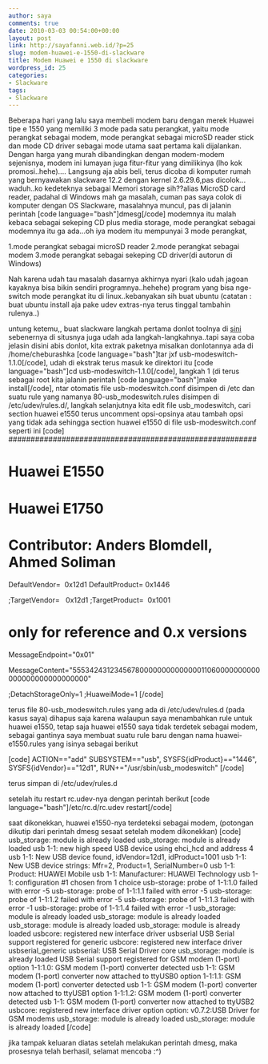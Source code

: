 ```yaml
---
author: saya
comments: true
date: 2010-03-03 00:54:00+00:00
layout: post
link: http://sayafanni.web.id/?p=25
slug: modem-huawei-e-1550-di-slackware
title: Modem Huawei e 1550 di slackware
wordpress_id: 25
categories:
- Slackware
tags:
- Slackware
---
```


Beberapa hari yang lalu saya membeli modem baru dengan merek Huawei tipe e 1550 yang memiliki 3 mode pada satu perangkat, yaitu mode perangkat sebagai modem, mode perangkat sebagai microSD reader stick dan mode CD driver sebagai mode utama saat pertama kali dijalankan. Dengan harga yang murah dibandingkan dengan modem-modem sejenisnya, modem ini lumayan juga fitur-fitur yang dimilikinya (lho kok promosi..hehe)....
Langsung aja abis beli, terus dicoba di komputer rumah yang bernyawakan slackware 12.2 dengan kernel 2.6.29.6,pas dicolok... waduh..ko kedeteknya sebagai Memori storage sih??alias MicroSD card reader, padahal di Windows mah ga masalah, cuman pas saya colok di komputer dengan OS Slackware, masalahnya muncul, pas di jalanin perintah [code language="bash"]dmesg[/code]
modemnya itu malah kebaca sebagai sekeping CD plus media storage, mode perangkat sebagai modemnya itu ga ada...oh iya modem itu mempunyai 3 mode perangkat,
<!-- more -->
1.mode perangkat sebagai microSD reader
2.mode perangkat sebagai modem
3.mode perangkat sebagai sekeping CD driver(di autorun di Windows)

Nah karena udah tau masalah dasarnya akhirnya nyari (kalo udah jagoan kayaknya bisa bikin sendiri programnya..hehehe) program yang bisa nge-switch mode perangkat itu di linux..kebanyakan sih buat ubuntu (catatan : buat ubuntu install aja pake udev extras-nya terus tinggal tambahin rulenya..)

untung ketemu,, buat slackware langkah pertama donlot toolnya di [sini](http://www.draisberghof.de/usb_modeswitch/usb-modeswitch-1.1.0.tar.bz2) sebenernya di situsnya juga udah ada langkah-langkahnya..tapi saya coba jelasin disini
abis donlot, kita extrak paketnya misalkan donlotannya ada di /home/cheburashka
[code language="bash"]tar jxf usb-modeswitch-1.1.0[/code],
udah di ekstrak terus masuk ke direktori itu
[code language="bash"]cd usb-modeswitch-1.1.0[/code],
langkah 1 (di
terus sebagai root kita jalanin perintah
[code language="bash"]make install[/code],
ntar otomatis file usb-modeswitch.conf disimpen di /etc dan suatu rule yang namanya 80-usb_modeswitch.rules disimpen di /etc/udev/rules.d/, langkah selanjutnya
kita edit file usb_modeswitch, cari section huawei e1550 terus uncomment opsi-opsinya atau tambah opsi yang tidak ada sehingga section huawei e1550 di file usb-modeswitch.conf seperti ini
[code]
########################################################
# Huawei E1550
# Huawei E1750
#
# Contributor: Anders Blomdell, Ahmed Soliman

DefaultVendor=  0x12d1
DefaultProduct= 0x1446

;TargetVendor=   0x12d1
;TargetProduct=  0x1001

# only for reference and 0.x versions
MessageEndpoint="0x01"

MessageContent="55534243123456780000000000000011060000000000000000000000000000"

;DetachStorageOnly=1
;HuaweiMode=1
[/code]


terus file 80-usb_modeswitch.rules yang ada di /etc/udev/rules.d (pada kasus saya) dihapus saja karena walaupun saya menambahkan rule untuk huawei e1550, tetap saja huawei e1550 saya tidak terdetek sebagai modem,
sebagai gantinya saya membuat suatu rule baru dengan nama huawei-e1550.rules yang isinya sebagai berikut

[code]
ACTION=="add" SUBSYSTEM=="usb", SYSFS{idProduct}=="1446",
SYSFS{idVendor}=="12d1", RUN+="/usr/sbin/usb_modeswitch"
[/code]

terus simpan di /etc/udev/rules.d

setelah itu restart rc.udev-nya dengan perintah berikut
[code language="bash"]/etc/rc.d/rc.udev restart[/code]

saat dikonekkan, huawei e1550-nya terdeteksi sebagai modem, (potongan dikutip dari perintah dmesg sesaat setelah modem dikonekkan)
[code]
usb_storage: module is already loaded
usb_storage: module is already loaded
usb 1-1: new high speed USB device using ehci_hcd and address 4
usb 1-1: New USB device found, idVendor=12d1, idProduct=1001
usb 1-1: New USB device strings: Mfr=2, Product=1, SerialNumber=0
usb 1-1: Product: HUAWEI Mobile
usb 1-1: Manufacturer: HUAWEI Technology
usb 1-1: configuration #1 chosen from 1 choice
usb-storage: probe of 1-1:1.0 failed with error -5
usb-storage: probe of 1-1:1.1 failed with error -5
usb-storage: probe of 1-1:1.2 failed with error -5
usb-storage: probe of 1-1:1.3 failed with error -1
usb-storage: probe of 1-1:1.4 failed with error -1
usb_storage: module is already loaded
usb_storage: module is already loaded
usb_storage: module is already loaded
usb_storage: module is already loaded
usbcore: registered new interface driver usbserial
USB Serial support registered for generic
usbcore: registered new interface driver usbserial_generic
usbserial: USB Serial Driver core
usb_storage: module is already loaded
USB Serial support registered for GSM modem (1-port)
option 1-1:1.0: GSM modem (1-port) converter detected
usb 1-1: GSM modem (1-port) converter now attached to ttyUSB0
option 1-1:1.1: GSM modem (1-port) converter detected
usb 1-1: GSM modem (1-port) converter now attached to ttyUSB1
option 1-1:1.2: GSM modem (1-port) converter detected
usb 1-1: GSM modem (1-port) converter now attached to ttyUSB2
usbcore: registered new interface driver option
option: v0.7.2:USB Driver for GSM modems
usb_storage: module is already loaded
usb_storage: module is already loaded
[/code]

jika tampak keluaran diatas setelah melakukan perintah dmesg, maka prosesnya telah berhasil, selamat mencoba :^)
